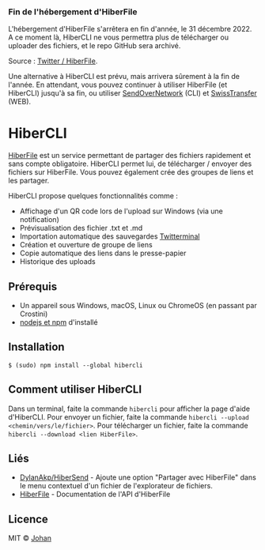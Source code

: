 ### Fin de l'hébergement d'HiberFile

L'hébergement d'HiberFile s'arrêtera en fin d'année, le 31 décembre 2022. A ce moment là, HiberCLI ne vous permettra plus de télécharger ou uploader des fichiers, et le repo GitHub sera archivé.

Source : [Twitter / HiberFile](https://twitter.com/HiberFile/status/1540049377800208390).

Une alternative à HiberCLI est prévu, mais arrivera sûrement à la fin de l'année. En attendant, vous pouvez continuer à utiliser HiberFile (et HiberCLI) jusqu'à sa fin, ou utiliser [SendOverNetwork](https://github.com/johan-perso/sendovernetwork) (CLI) et [SwissTransfer](https://swisstransfer.com) (WEB).


# HiberCLI

[HiberFile](https://hiberfile.com) est un service permettant de partager des fichiers rapidement et sans compte obligatoire. HiberCLI permet lui, de télécharger / envoyer des fichiers sur HiberFile. Vous pouvez également crée des groupes de liens et les partager.

HiberCLI propose quelques fonctionnalités comme :

* Affichage d'un QR code lors de l'upload sur Windows (via une notification)
* Prévisualisation des fichier .txt et .md
* Importation automatique des sauvegardes [Twitterminal](https://github.com/johan-perso/twitterminal)
* Création et ouverture de groupe de liens
* Copie automatique des liens dans le presse-papier
* Historique des uploads


## Prérequis

* Un appareil sous Windows, macOS, Linux ou ChromeOS (en passant par Crostini)
* [nodejs et npm](https://nodejs.org) d'installé


## Installation

```
$ (sudo) npm install --global hibercli
```


## Comment utiliser HiberCLI

Dans un terminal, faite la commande `hibercli` pour afficher la page d'aide d'HiberCLI. Pour envoyer un fichier, faite la commande `hibercli --upload <chemin/vers/le/fichier>`. Pour télécharger un fichier, faite la commande `hibercli --download <lien HiberFile>`.


## Liés

* [DylanAkp/HiberSend](https://github.com/DylanAkp/HiberSend) - Ajoute une option "Partager avec HiberFile" dans le menu contextuel d'un fichier de l'explorateur de fichiers.
* [HiberFile](https://api.hiberfile.com/documentation) - Documentation de l'API d'HiberFile


## Licence

MIT © [Johan](https://johanstickman.com)
